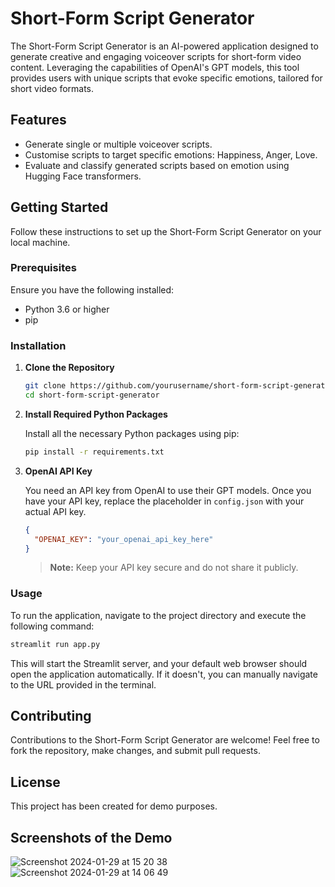 # Short-Form Script Generator

The Short-Form Script Generator is an AI-powered application designed to generate creative and engaging voiceover scripts for short-form video content. Leveraging the capabilities of OpenAI's GPT models, this tool provides users with unique scripts that evoke specific emotions, tailored for short video formats.

## Features

- Generate single or multiple voiceover scripts.
- Customise scripts to target specific emotions: Happiness, Anger, Love.
- Evaluate and classify generated scripts based on emotion using Hugging Face transformers.

## Getting Started

Follow these instructions to set up the Short-Form Script Generator on your local machine.

### Prerequisites

Ensure you have the following installed:

- Python 3.6 or higher
- pip

### Installation

1. **Clone the Repository**

   ```bash
   git clone https://github.com/yourusername/short-form-script-generator.git](https://github.com/3zz3/short-form-script-generator.git
   cd short-form-script-generator
   ```

2. **Install Required Python Packages**

   Install all the necessary Python packages using pip:

   ```bash
   pip install -r requirements.txt
   ```

3. **OpenAI API Key**

   You need an API key from OpenAI to use their GPT models. Once you have your API key, replace the placeholder in `config.json` with your actual API key.

   ```json
   {
     "OPENAI_KEY": "your_openai_api_key_here"
   }
   ```

   > **Note:** Keep your API key secure and do not share it publicly.

### Usage

To run the application, navigate to the project directory and execute the following command:

```bash
streamlit run app.py
```

This will start the Streamlit server, and your default web browser should open the application automatically. If it doesn't, you can manually navigate to the URL provided in the terminal.

## Contributing

Contributions to the Short-Form Script Generator are welcome! Feel free to fork the repository, make changes, and submit pull requests.

## License

This project has been created for demo purposes.

## Screenshots of the Demo

![Screenshot 2024-01-29 at 15 20 38](https://github.com/3zz3/short-form-script-generator/assets/63882209/d3d10125-5fd3-4c0b-a302-de16074f4188)
![Screenshot 2024-01-29 at 14 06 49](https://github.com/3zz3/short-form-script-generator/assets/63882209/3ac37232-322c-490c-ad4a-27cede1e8d38)

